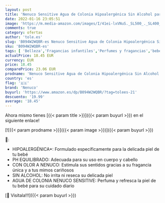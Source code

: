 ```yaml
---
layout: post
title: 'Nenuco Sensitive Agua de Colonia Hipoalergénica Sin Alcohol para Bebé - Adecuado para Cuerpo y Cabello  3x 175ml'
date: 2022-01-16 23:05:51
image: 'https://m.media-amazon.com/images/I/41ei-lxVNuS._SL500_._SL400_.jpg'
comments: true
category: ofertas
author: 'tole.es'
slug: 'B094W2WQBR-es Nenuco Sensitive Agua de Colonia Hipoalergénica Sin...'
sku: 'B094W2WQBR-es'
tags: [ 'Belleza','Fragancias infantiles','Perfumes y fragancias','bebé','nenuco', ]
actualPrice: 18.45 EUR
currency: EUR
price: 18.45
comparePrice: 23.06 EUR
prodname: 'Nenuco Sensitive Agua de Colonia Hipoalergénica Sin Alcohol para Bebé - Adecuado para Cuerpo y Cabello  3x 175ml'
country: 'es'
flag: '🇪🇸'
brand: 'Nenuco'
buyurl: 'https://www.amazon.es/dp/B094W2WQBR/?tag=tolees-21'
descuento: '19.99'
average: '18.45'
---
```


Ahora mismo tienes [{{< param title >}}]({{< param buyurl >}}) en el siguiente enlace!

[![{{< param prodname >}}]({{< param image >}})]({{< param buyurl >}})

🔎:

- HIPOALERGÉNICA*: Formulado específicamente para la delicada piel de tu bebé
- PH EQUILIBRADO: Adecuada para su uso en cuerpo y cabello
- CON OLOR A NENUCO: Estimula sus sentidos gracias a su fragancia única y a tus mimos cariñosos
- SIN ALCOHOL: No irrita ni reseca su delicada piel
- AGUA DE COLONIA NENUCO SENSITIVE: Perfuma y refresca la piel de tu bebé para su cuidado diario

[🛒 Visítala!!!]({{< param buyurl >}})
